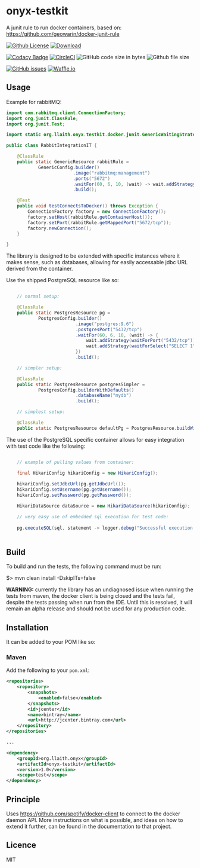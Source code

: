# onyx-testkit

A junit rule to run docker containers, based on: https://github.com/geowarin/docker-junit-rule

[![Github License](https://img.shields.io/github/license/llaith/onyx-testkit.svg)](./LICENSE.txt)
[![Download](https://api.bintray.com/packages/llaith/onyx/onyx-testkit/images/download.svg) ](https://bintray.com/llaith/onyx/onyx-testkit/_latestVersion)

[![Codacy Badge](https://api.codacy.com/project/badge/Grade/ec7ee50b4f1f48879513be2e07339dad)](https://www.codacy.com/project/llaith/onyx-testkit/dashboard?utm_source=github.com&amp;utm_medium=referral&amp;utm_content=llaith/onyx-testkit&amp;utm_campaign=Badge_Grade_Dashboard)
[![CircleCI](https://circleci.com/gh/llaith/onyx-testkit/tree/master.svg?style=shield&circle-token=16fbebf80d0c0cf291f9faa970f3ed92a4664c9f)](https://circleci.com/gh/llaith/onyx-testkit/tree/master)
![GitHub code size in bytes](https://img.shields.io/github/languages/code-size/llaith/onyx-testkit.svg)
![Github file size](https://img.shields.io/github/repo-size/llaith/onyx-testkit.svg)

[![GitHub issues](https://img.shields.io/github/issues/llaith/onyx-testkit.svg)](https://github.com/llaith/onyx-testkit/issues)
[![Waffle.io](https://badge.waffle.io/llaith/onyx-testkit.svg?columns=all)](https://waffle.io/llaith/onyx-testkit)

## Usage

Example for rabbitMQ:

```java
import com.rabbitmq.client.ConnectionFactory;
import org.junit.ClassRule;
import org.junit.Test;

import static org.llaith.onyx.testkit.docker.junit.GenericWaitingStrategies.waitForLog;

public class RabbitIntegrationIT {

    @ClassRule
    public static GenericResource rabbitRule =
            GenericConfig.builder()
                         .image("rabbitmq:management")
                         .ports("5672")
                         .waitFor(60, 6, 10, (wait) -> wait.addStrategy(waitForLog("Server startup complete")))
                         .build();

    @Test
    public void testConnectsToDocker() throws Exception {
        ConnectionFactory factory = new ConnectionFactory();
        factory.setHost(rabbitRule.getContainerHost());
        factory.setPort(rabbitRule.getMappedPort("5672/tcp"));
        factory.newConnection();
    }

}

```

The library is designed to be extended with specific instances where it makes sense, such as databases, allowing for 
easily accessable jdbc URL derived from the container.

Use the shipped PostgreSQL resource like so:

```java

    // normal setup:

    @ClassRule
    public static PostgresResource pg =
            PostgresConfig.builder()
                          .image("postgres:9.6")
                          .postgresPort("5432/tcp")
                          .waitFor(60, 6, 10, (wait) -> {
                              wait.addStrategy(waitForPort("5432/tcp"));
                              wait.addStrategy(waitForSelect("SELECT 1"));
                          })
                          .build();

    // simpler setup:

    @ClassRule
    public static PostgresResource postgresSimpler =
            PostgresConfig.builderWithDefaults()
                          .databaseName("mydb")
                          .build();

    // simplest setup:

    @ClassRule
    public static PostgresResource defaultPg = PostgresResource.buildWithDefaults();

```

The use of the PostgreSQL specific container allows for easy integration with test code like the following:

```java

    // example of pulling values from container:

    final HikariConfig hikariConfig = new HikariConfig();
    
    hikariConfig.setJdbcUrl(pg.getJdbcUrl());
    hikariConfig.setUsername(pg.getUsername());
    hikariConfig.setPassword(pg.getPassword());

    HikariDataSource dataSource = new HikariDataSource(hikariConfig);

    // very easy use of embedded sql execution for test code: 
            
    pg.executeSQL(sql, statement -> logger.debug("Successful execution of sql: " + sql));
            
```

## Build

To build and run the tests, the following command must be run:

$> mvn clean install -DskipITs=false

**WARNING:** currently the library has an undiagnosed issue when running the tests from maven, the docker client
is being closed and the tests fail, despite the tests passing when run from the IDE. Until this is resolved, it will
remain an alpha release and should not be used for any production code.

## Installation

It can be added to your POM like so:

### Maven

Add the following to your `pom.xml`:

```xml
<repositories>
    <repository>
        <snapshots>
            <enabled>false</enabled>
        </snapshots>
        <id>jcenter</id>
        <name>bintray</name>
        <url>http://jcenter.bintray.com</url>
    </repository>
</repositories>

...

<dependency>
    <groupId>org.llaith.onyx</groupId>
    <artifactId>onyx-testkit</artifactId>
    <version>1.0</version>
    <scope>test</scope>
</dependency>
```

## Principle

Uses https://github.com/spotify/docker-client to connect to the docker daemon API. More instructions on what is possible,
and ideas on how to extend it further, can be found in the documentation to that project.

## Licence

MIT
